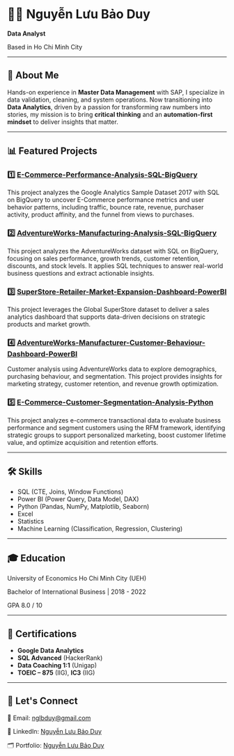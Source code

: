 # 👩‍💻 Nguyễn Lưu Bảo Duy

**Data Analyst**

Based in Ho Chi Minh City
___

## 👋 About Me
Hands-on experience in **Master Data Management** with SAP, I specialize in data validation, cleaning, and system operations. Now transitioning into **Data Analytics**, driven by a passion for transforming raw numbers into stories, my mission is to bring **critical thinking** and an **automation-first mindset** to deliver insights that matter.
___

## 📊 Featured Projects

### 1️⃣ [E-Commerce-Performance-Analysis-SQL-BigQuery](https://github.com/nlbduy/E-Commerce-Performance-Analysis-SQL-BigQuery)
This project analyzes the Google Analytics Sample Dataset 2017 with SQL on BigQuery to uncover E-Commerce performance metrics and user behavior patterns, including traffic, bounce rate, revenue, purchaser activity, product affinity, and the funnel from views to purchases.

### 2️⃣ [AdventureWorks-Manufacturing-Analysis-SQL-BigQuery](https://github.com/nlbduy/AdventureWorks-Manufacturing-Analysis-SQL-BigQuery)
This project analyzes the AdventureWorks dataset with SQL on BigQuery, focusing on sales performance, growth trends, customer retention, discounts, and stock levels. It applies SQL techniques to answer real-world business questions and extract actionable insights.

### 3️⃣ [SuperStore-Retailer-Market-Expansion-Dashboard-PowerBI](https://github.com/nlbduy/SuperStore-Retailer-Market-Expansion-Dashboard-PowerBI)
This project leverages the Global SuperStore dataset to deliver a sales analytics dashboard that supports data-driven decisions on strategic products and market growth.

### 4️⃣ [AdventureWorks-Manufacturer-Customer-Behaviour-Dashboard-PowerBI](https://github.com/nlbduy/AdventureWorks-Manufacturer-Customer-Behaviour-Dashboard-PowerBI)
Customer analysis using AdventureWorks data to explore demographics, purchasing behaviour, and segmentation. This project provides insights for marketing strategy, customer retention, and revenue growth optimization.

### 5️⃣ [E-Commerce-Customer-Segmentation-Analysis-Python](https://github.com/nlbduy/E-Commerce-Customer-Segmentation-Analysis-Python)
This project analyzes e-commerce transactional data to evaluate business performance and segment customers using the RFM framework, identifying strategic groups to support personalized marketing, boost customer lifetime value, and optimize acquisition and retention efforts.
___
## 🛠 Skills
- SQL (CTE, Joins, Window Functions)
- Power BI (Power Query, Data Model, DAX)
- Python (Pandas, NumPy, Matplotlib, Seaborn)
- Excel
- Statistics
- Machine Learning (Classification, Regression, Clustering)
___
## 🎓 Education
University of Economics Ho Chi Minh City (UEH)			   

Bachelor of International Business | 2018 - 2022	

GPA 8.0 / 10

___
## 🏅 Certifications
- **Google Data Analytics**
- **SQL Advanced** (HackerRank)
- **Data Coaching 1:1** (Unigap)
- **TOEIC – 875** (IIG), **IC3** (IIG)
___
## 🤝 Let's Connect
💌 Email: [nglbduy@gmail.com](nglbduy@gmail.com)

🔗 LinkedIn: [Nguyễn Lưu Bảo Duy](www.linkedin.com/in/nguyenluubaoduy)

🗂 Portfolio: [Nguyễn Lưu Bảo Duy](https://github.com/nlbduy)

